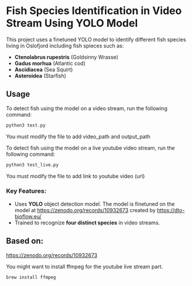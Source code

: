 # Fish Species Identification in Video Stream Using YOLO Model

This project uses a finetuned YOLO model to identify different fish species living in Oslofjord including fish spieces such as:

- **Ctenolabrus rupestris** (Goldsinny Wrasse)
- **Gadus morhua** (Atlantic cod)
- **Ascidiacea** (Sea Squirt)
- **Asteroidea** (Starfish)


## Usage

To detect fish using the model on a video stream, run the following command:
```bash
python3 test.py
```
You must modify the file to add video_path and output_path


To detect fish using the model on a live youtube video stream, run the following command:

```bash
python3 test_live.py
```
You must modify the file to add link to youtube video (url)

### Key Features:
- Uses **YOLO** object detection model. The model is finetuned on the model at https://zenodo.org/records/10932673 created by https://dto-bioflow.eu/
- Trained to recognize **four distinct species** in video streams.

## Based on:
https://zenodo.org/records/10932673


You might want to install ffmpeg for the youtube live stream part.

```bash
brew install ffmpeg
```

